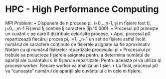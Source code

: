 # HPC - High Performance Computing

MPI
Problem:
• Dispunem de n procese pi, i=0,..,n-1, și m fișiere text fj, j=0,..,m-1 Fișierul fj conține lj caractere (lj≥10.000).
• Procesul p0 primește un cuvânt c pe care îl distribuie celorlalte procese.
• Apoi, procesul p0 repartizează fiecărui proces pi, i=1,..,n-1 un set de fișiere astfel încât
numărul de caractere conținute de fișierele asignate sa fie aproximativ
Notăm cu qi numărul fișierelor repartizate procesului pi
• Procesului pi trebuie sa prelucreze fișierele asignate pentru a determina numărul de apariții ale cuvântului c în fișierule repartizate. Pentru aceasta pi va utiliza qi procese worker. Fiecare worker va analiza un fișier.
• La final, procesul p0 va “cunoaște” numărul de apariții ale cuvântului c în cele m fișiere.
